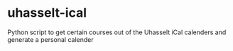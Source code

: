 # uhasselt-ical
Python script to get certain courses out of the Uhasselt iCal calenders and generate a personal calender
